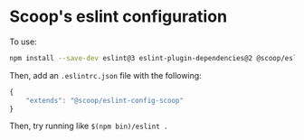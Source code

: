 # Scoop's eslint configuration

To use:

```sh  
npm install --save-dev eslint@3 eslint-plugin-dependencies@2 @scoop/eslint-config-scoop@latest
```

Then, add an `.eslintrc.json` file with the following:

```js
{
    "extends": "@scoop/eslint-config-scoop"
}
```

Then, try running like `$(npm bin)/eslint .`
